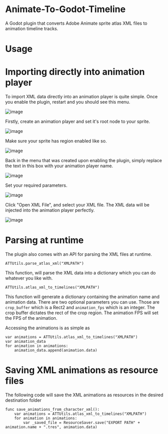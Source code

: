 # Animate-To-Godot-Timeline
A Godot plugin that converts Adobe Animate sprite atlas XML files to animation timeline tracks.


# Usage

# Importing directly into animation player
To import XML data directly into an animation player is quite simple. Once you enable the plugin, restart and you should see this menu.

![image](https://user-images.githubusercontent.com/112031679/207199547-af91c7a8-351c-48a0-860f-b914def3b524.png)

Firstly, create an animation player and set it's root node to your sprite.

![image](https://user-images.githubusercontent.com/112031679/207199747-3db12010-b661-48e4-95df-8d527581b5f0.png)

Make sure your sprite has region enabled like so.

![image](https://user-images.githubusercontent.com/112031679/207199813-9b4b7141-0e20-4c15-9f99-d4af9dcef6fc.png)

Back in the menu that was created upon enabling the plugin, simply replace the text in this box with your animation player name.

![image](https://user-images.githubusercontent.com/112031679/207199585-1c669064-4c34-41d8-8d91-4f1c6df78967.png)

Set your required parameters.

![image](https://user-images.githubusercontent.com/112031679/207199611-cfe4739b-60c4-4e12-822b-60fae395b799.png)

Click "Open XML File", and select your XML file. The XML data will be injected into the animation player perfectly.

![image](https://user-images.githubusercontent.com/112031679/207199637-6326ec5d-4794-4069-936b-794f0cd5ef32.png)

# Parsing at runtime
The plugin also comes with an API for parsing the XML files at runtime.

```ATTUtils.parse_atlas_xml("XMLPATH")```

This function, will parse the XML data into a dictionary which you can do whatever you like with.

```ATTUtils.atlas_xml_to_timelines("XMLPATH")```

This function will generate a dictionary containing the animation name and animation data. There are two optional parameters you can use. Those are `crop_buffer` which is a Rect2 and `animation_fps` which is an integer. The crop buffer dictates the rect of the crop region. The animation FPS will set the FPS of the animation.

Accessing the animations is as simple as

```
var animations = ATTUtils.atlas_xml_to_timelines("XMLPATH")
var animation_data
for animation in animations:
	animation_data.append(animation.data)
```

# Saving XML animations as resource files
The following code will save the XML animations as resources in the desired destination folder
```
func save_animations_from_character_xml():
	var animations = ATTUtils.atlas_xml_to_timelines("XMLPATH")
	for animation in animations:
		var _saved_file = ResourceSaver.save("EXPORT PATH" + animation.name + ".tres", animation.data)
```
